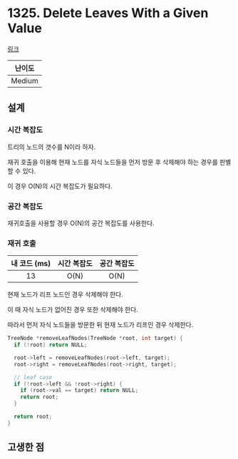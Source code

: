 # 1325. Delete Leaves With a Given Value

[링크](https://leetcode.com/problems/delete-leaves-with-a-given-value/description/)

| 난이도 |
| :----: |
| Medium |

## 설계

### 시간 복잡도

트리의 노드의 갯수를 N이라 하자.

재귀 호출을 이용해 현재 노드를 자식 노드들을 먼저 방문 후 삭제해야 하는 경우를 판별할 수 있다.

이 경우 O(N)의 시간 복잡도가 필요하다.

### 공간 복잡도

재귀호출을 사용할 경우 O(N)의 공간 복잡도를 사용한다.

### 재귀 호출

| 내 코드 (ms) | 시간 복잡도 | 공간 복잡도 |
| :----------: | :---------: | :---------: |
|      13      |    O(N)     |    O(N)     |

현재 노드가 리프 노드인 경우 삭제해야 한다.

이 때 자식 노드가 없어진 경우 또한 삭제해야 한다.

따라서 먼저 자식 노드들을 방문한 뒤 현재 노드가 리프인 경우 삭제한다.

```cpp
TreeNode *removeLeafNodes(TreeNode *root, int target) {
  if (!root) return NULL;

  root->left = removeLeafNodes(root->left, target);
  root->right = removeLeafNodes(root->right, target);

  // leaf case
  if (!root->left && !root->right) {
    if (root->val == target) return NULL;
    return root;
  }

  return root;
}
```

## 고생한 점
